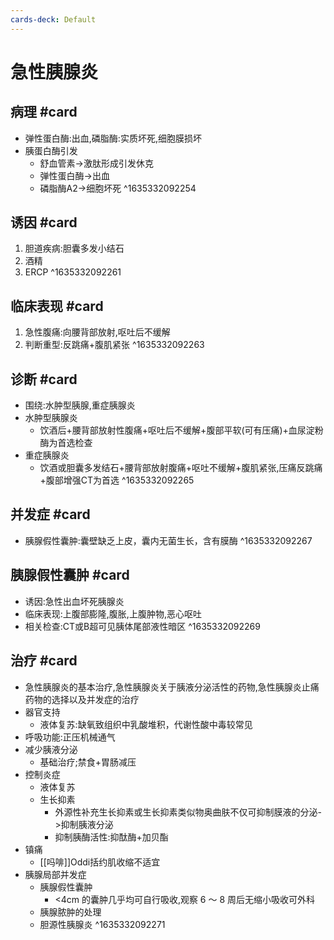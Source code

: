 ```yaml
---
cards-deck: Default
---
```


# 急性胰腺炎

## 病理 #card 
- 弹性蛋白酶:出血,磷脂酶:实质坏死,细胞膜损坏
- 胰蛋白酶引发
	- 舒血管素->激肽形成引发休克
	- 弹性蛋白酶->出血
	- 磷脂酶A2->细胞坏死
^1635332092254

## 诱因 #card 
1. 胆道疾病:胆囊多发小结石
2. 酒精
3. ERCP
^1635332092261

## 临床表现 #card 
1. 急性腹痛:向腰背部放射,呕吐后不缓解
2. 判断重型:反跳痛+腹肌紧张
^1635332092263

## 诊断 #card 
- 围绕:水肿型胰腺,重症胰腺炎
- 水肿型胰腺炎
	- 饮酒后+腰背部放射性腹痛+呕吐后不缓解+腹部平软(可有压痛)+血尿淀粉酶为首选检查
- 重症胰腺炎
	- 饮酒或胆囊多发结石+腰背部放射腹痛+呕吐不缓解+腹肌紧张,压痛反跳痛+腹部增强CT为首选
^1635332092265

## 并发症 #card 
- 胰腺假性囊肿:囊壁缺乏上皮，囊内无菌生长，含有膜酶
^1635332092267

## 胰腺假性囊肿 #card 
- 诱因:急性出血坏死胰腺炎
- 临床表现:上腹部膨隆,腹胀,上腹肿物,恶心呕吐
- 相关检查:CT或B超可见胰体尾部液性暗区
^1635332092269

## 治疗 #card 
- 急性胰腺炎的基本治疗,急性胰腺炎关于胰液分泌活性的药物,急性胰腺炎止痛药物的选择以及并发症的治疗
- 器官支持
	- 液体复苏:缺氧致组织中乳酸堆积，代谢性酸中毒较常见
- 呼吸功能:正压机械通气
- 减少胰液分泌
	- 基础治疗;禁食+胃肠减压
- 控制炎症
	- 液体复苏
	- 生长抑素
		- 外源性补充生长抑素或生长抑素类似物奥曲肤不仅可抑制膜液的分泌->抑制胰液分泌
		- 抑制胰酶活性:抑酞酶+加贝酯
- 镇痛
	- [[吗啡]]Oddi括约肌收缩不适宜
- 胰腺局部并发症
	- 胰腺假性囊肿
		- <4cm 的囊肿几乎均可自行吸收,观察 6 ～ 8 周后无缩小吸收可外科
	- 胰腺脓肿的处理
	- 胆源性胰腺炎
^1635332092271

